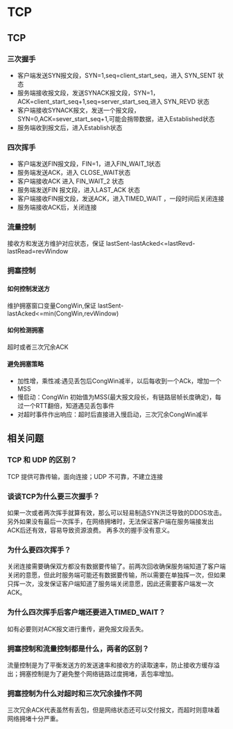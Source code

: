 # TCP

## TCP

### 三次握手

* 客户端发送SYN报文段，SYN=1,seq=client\_start\_seq，进入 SYN\_SENT 状态
* 服务端接收报文段，发送SYNACK报文段，SYN=1，ACK=client\_start\_seq+1,seq=server\_start\_seq,进入 SYN\_REVD 状态
* 客户端接收SYNACK报文，发送一个报文段，SYN=0,ACK=sever\_start\_seq+1,可能会捎带数据，进入Established状态
* 服务端收到报文后，进入Establish状态

### 四次挥手

* 客户端发送FIN报文段，FIN=1，进入FIN\_WAIT\_1状态
* 服务端发送ACK，进入 CLOSE\_WAIT状态
* 客户端接收ACK 进入 FIN\_WAIT\_2 状态
* 服务端发送FIN 报文段，进入LAST\_ACK 状态
* 客户端接收FIN报文段，发送ACK，进入TIMED\_WAIT ，一段时间后关闭连接
* 服务端接收ACK后，关闭连接

### 流量控制

接收方和发送方维护对应状态，保证 lastSent-lastAcked&lt;=lastRevd-lastRead=revWindow

### 拥塞控制

#### 如何控制发送方

维护拥塞窗口变量CongWin,保证 lastSent-lastAcked&lt;=min\(CongWin,revWindow\)

#### 如何检测拥塞

超时或者三次冗余ACK

#### 避免拥塞策略

* 加性增，乘性减:遇见丢包后CongWin减半，以后每收到一个ACk，增加一个MSS
* 慢启动：CongWin 初始值为MSS\(最大报文段长，有链路层帧长度确定\)，每过一个RTT翻倍，知道遇见丢包事件
* 对超时事件作出响应：超时后直接进入慢启动，三次冗余CongWin减半

## 相关问题

### TCP 和 UDP 的区别？

TCP 提供可靠传输，面向连接；UDP 不可靠，不建立连接

### 谈谈TCP为什么要三次握手？

如果一次或者两次挥手就算有效，那么可以轻易制造SYN洪泛导致的DDOS攻击。另外如果没有最后一次挥手，在网络拥堵时，无法保证客户端在服务端接发出ACK后还有效，容易导致资源浪费。 再多次的握手没有意义。

### 为什么要四次挥手？

关闭连接需要确保双方都没有数据要传输了。前两次回收确保服务端知道了客户端关闭的意愿，但此时服务端可能还有数据要传输，所以需要在单独挥一次，但如果只挥一次，没发保证客户端知道了服务端关闭意愿，因此还需要客户端发一次ACK。

### 为什么四次挥手后客户端还要进入TIMED\_WAIT？

如有必要则对ACK报文进行重传，避免报文段丢失。

### 拥塞控制和流量控制都是什么，两者的区别？

流量控制是为了平衡发送方的发送速率和接收方的读取速率，防止接收方缓存溢出；拥塞控制是为了避免整个网络链路过度拥堵，丢包率增加。

### 拥塞控制为什么对超时和三次冗余操作不同

三次冗余ACK代表虽然有丢包，但是网络状态还可以交付报文，而超时则意味着网络拥堵十分严重。

